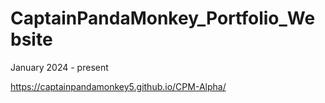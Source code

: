 # CaptainPandaMonkey_Portfolio_Website

January 2024 - present

https://captainpandamonkey5.github.io/CPM-Alpha/
